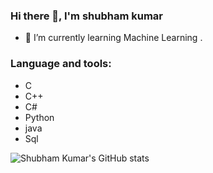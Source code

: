 ### Hi there 👋, I'm shubham kumar

<!--
**Shubhamkumar90/Shubhamkumar90** is a ✨ _special_ ✨ repository because its `README.md` (this file) appears on your GitHub profile.

Here are some ideas to get you started:

- 🔭 I’m currently working on ...
- 🌱 I’m currently learning Machine Learning.
- 👯 I’m looking to collaborate on ...
- 🤔 I’m looking for help with ...
- 💬 Ask me about ...
- 📫 How to reach me: ...
- 😄 Pronouns: ...
- ⚡ Fun fact: ...
-->
- 🌱 I’m currently learning Machine Learning .
### Language and tools:
<!-- - <img src="https://cdn.jsdelivr.net/gh/devicons/devicon/icons/c/c-original.svg" alt="vscode" width="45" height="45"/>
- <img src="https://cdn.jsdelivr.net/gh/devicons/devicon/icons/cplusplus/cplusplus-original.svg" alt="vscode" width="45" height="45"/>
- C# <img src="https://cdn.jsdelivr.net/gh/devicons/devicon/icons/csharp/csharp-original.svg" alt="vscode" width="45" height="45"/>
- Java <img src="https://cdn.jsdelivr.net/gh/devicons/devicon/icons/java/java-original.svg" alt="vscode" width="45" height="45"/>
- Python<img src="https://cdn.jsdelivr.net/gh/devicons/devicon/icons/python/python-original.svg" alt="vscode" width="45" height="45"/>
- Sql<img src="https://cdn.jsdelivr.net/gh/devicons/devicon/icons/mysql/mysql-original.svg" alt="vscode" width="45" height="45"/> -->
- C
- C++
- C#
- Python
- java
- Sql
<!-- - <img src="https://cdn.jsdelivr.net/gh/devicons/devicon/icons/unity/unity-original-wordmark.svg" alt="vscode" width="45" height="45"/> -->

<!-- [![Top Langs](https://github-readme-stats.vercel.app/api/top-langs/?username=Shubhamkumar90)](https://github.com/anuraghazra/github-readme-stats) -->

<!-- [![Shubham kumar's github stats](https://github-readme-stats.vercel.app/api?username=Shubhamkumar90&count_private=true&show_icons=true&theme=radical&hide_rank=false)](https://github.com/anuraghazra/github-readme-stats) -->
![Shubham Kumar's GitHub stats](https://github-readme-stats.vercel.app/api?username=Shubhamkumar90&show_icons=true&theme=radical)

